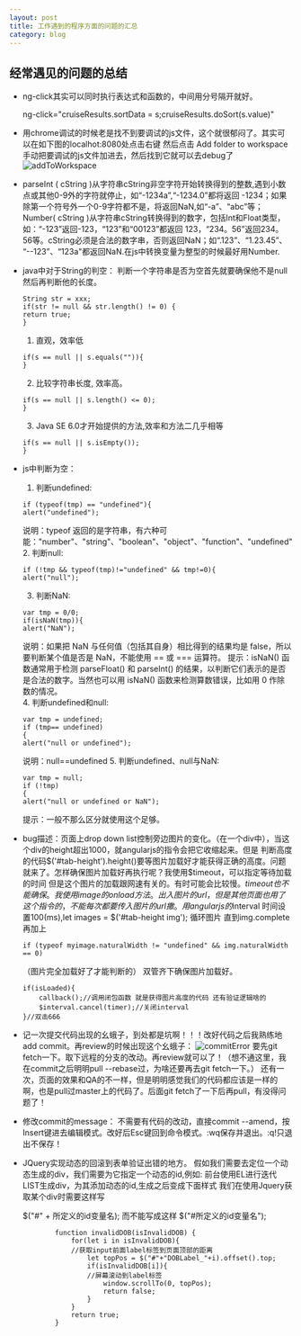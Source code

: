 ```yaml
---
layout: post
title: 工作遇到的程序方面的问题的汇总
category: blog
---
```


## 经常遇见的问题的总结

* ng-click其实可以同时执行表达式和函数的，中间用分号隔开就好。

    ng-click="cruiseResults.sortData = s;cruiseResults.doSort(s.value)"


* 用chrome调试的时候老是找不到要调试的js文件，这个就很郁闷了。其实可以在如下图的localhot:8080处点击右键 然后点击 Add folder to workspace 手动把要调试的js文件加进去，然后找到它就可以去debug了
![addToWorkspace](/blog/images/addToWorkspace.png)

* parseInt ( cString )从字符串cString非空字符开始转换得到的整数,遇到小数点或其他0-9外的字符就停止，如“-1234a”,“-1234.0”都将返回 -1234；如果除第一个符号外一个0-9字符都不是，将返回NaN,如“-a”、“abc”等；
Number( cString )从字符串cString转换得到的数字，包括Int和Float类型，如：“-123”返回-123，“123”和“00123”都返回 123，“234。56”返回234。56等。cString必须是合法的数字串，否则返回NaN；如“.123”、“1.23.45”、 “--123”、“123a"都返回NaN.在js中转换变量为整型的时候最好用Number.

*  java中对于String的判空：
   判断一个字符串是否为空首先就要确保他不是null然后再判断他的长度。

   ```
   String str = xxx; 
   if(str != null && str.length() != 0) { 
   return true; 
   }
   ```
   1.  直观，效率低   
   ```
   if(s == null || s.equals("")){
   }
   ```
   2.  比较字符串长度, 效率高。
   ```
   if(s == null || s.length() <= 0);
   }
   ```
   3.  Java SE 6.0才开始提供的方法,效率和方法二几乎相等
   ```
   if(s == null || s.isEmpty());
   } 
   ```

*  js中判断为空：
   1.  判断undefined: 
   
   ```
   if (typeof(tmp) == "undefined"){ 
   alert("undefined");
   ```
   说明：typeof 返回的是字符串，有六种可能："number"、"string"、"boolean"、"object"、"function"、"undefined" 
   2.  判断null: 
   
   ```
   if (!tmp && typeof(tmp)!="undefined" && tmp!=0){ 
   alert("null"); 
   ```
   3. 判断NaN:
   
   ```
   var tmp = 0/0; 
   if(isNaN(tmp)){ 
   alert("NaN");  
   ```
    说明：如果把 NaN 与任何值（包括其自身）相比得到的结果均是 false，所以要判断某个值是否是 NaN，不能使用 == 或 === 运算符。 
    提示：isNaN() 函数通常用于检测 parseFloat() 和 parseInt() 的结果，以判断它们表示的是否是合法的数字。当然也可以用 isNaN() 函数来检测算数错误，比如用 0 作除数的情况。  
   4.  判断undefined和null: 
   
   ```
   var tmp = undefined; 
   if (tmp== undefined) 
   { 
   alert("null or undefined"); 
   ```
   说明：null==undefined 
   5.  判断undefined、null与NaN: 
   
   ```
   var tmp = null; 
   if (!tmp) 
   { 
   alert("null or undefined or NaN"); 
   ```
   提示：一般不那么区分就使用这个足够。
*  bug描述：页面上drop down list控制旁边图片的变化。（在一个div中），当这个div的height超出1000，就angularjs的指令会把它收缩起来。但是
   判断高度的代码$('#tab-height').height()要等图片加载好才能获得正确的高度。问题就来了。怎样确保图片加载好再执行呢？我使用$timeout，可以指定等待加载的时间
   但是这个图片的加载跟网速有关的。有时可能会比较慢。$timeout也不能确保。我使用image的onload方法。出入图片的url，但是其他页面也用了这个指令的，不能每次都要传入图片的url撒。
   用angularjs的$interval 时间设置100(ms),let images = $('#tab-height img'); 循环图片  直到img.complete  再加上
   ```
   if (typeof myimage.naturalWidth != "undefined" && img.naturalWidth == 0) 
   ```
   （图片完全加载好了才能判断的）
   双管齐下确保图片加载好。
	```
	if(isLoaded){
		callback();//调用闭包函数 就是获得图片高度的代码 还有验证逻辑啥的
		$interval.cancel(timer);//关闭interval
	}//双击666
	```
*  记一次提交代码出现的幺蛾子，到处都是坑啊！！！改好代码之后我熟练地add commit。再review的时候出现这个幺蛾子：
![commitError](/blog/images/commitError.png)
   要先git fetch一下。取下远程的分支的改动。再review就可以了！（想不通这里，我在commit之后明明pull --rebase过，为啥还要再去git fetch一下。）
   还有一次，页面的效果和QA的不一样，但是明明感觉我们的代码都应该是一样的啊，也是pull过master上的代码了。后面git fetch了一下后再pull，有没得问题了！
*  修改commit的message：
   不需要有代码的改动，直接commit --amend，按Insert键进去编辑模式。改好后Esc键回到命令模式。:wq保存并退出。:q!只退出不保存！
*  JQuery实现动态的回滚到表单验证出错的地方。
	假如我们需要去定位一个动态生成的div，我们需要为它指定一个动态的id,例如:
	前台使用EL进行迭代LIST生成div，为其添加动态的id,生成之后变成下面样式
	我们在使用Jquery获取某个div时需要这样写
	
	$("#" + 所定义的id变量名);
	而不能写成这样
	$("#所定义的id变量名");
    ```
            function invalidDOB(isInvalidDOB) {
                for(let i in isInvalidDOB){
				//获取input前面label标签到页面顶部的距离
                    let topPos = $("#"+"DOBLabel_"+i).offset().top;
                    if(isInvalidDOB[i]){
					//屏幕滚动到label标签
                        window.scrollTo(0, topPos);
                        return false;
                    }
                }
                return true;
            }	
    ```
	 